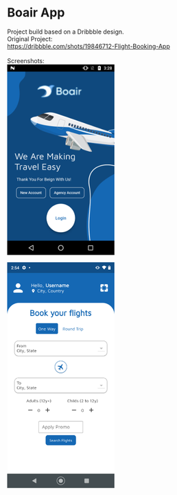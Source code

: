 # Boair App

Project build based on a Dribbble design.<br>
Original Project:<br>
https://dribbble.com/shots/19846712-Flight-Booking-App<br><br>
Screenshots:<br>
<img src="https://github.com/n3t3r4/boair_app/blob/Main/assets/screenshots/Screenshot_1.png" width="250">

<img src="https://github.com/n3t3r4/boair_app/blob/Main/assets/screenshots/Screenshot_2.png" width="250">
 